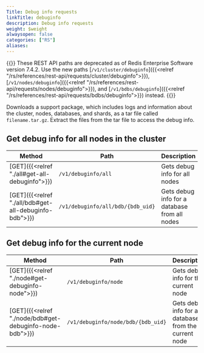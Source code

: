 ```yaml
---
Title: Debug info requests
linkTitle: debuginfo
description: Debug info requests
weight: $weight
alwaysopen: false
categories: ["RS"]
aliases: 
---
```


{{<banner-article>}}
These REST API paths are deprecated as of Redis Enterprise Software version 7.4.2. Use the new paths [`/v1/cluster/debuginfo`]({{<relref "/rs/references/rest-api/requests/cluster/debuginfo">}}), [`/v1/nodes/debuginfo`]({{<relref "/rs/references/rest-api/requests/nodes/debuginfo">}}), and [`/v1/bdbs/debuginfo`]({{<relref "/rs/references/rest-api/requests/bdbs/debuginfo">}}) instead.
{{</banner-article>}}

Downloads a support package, which includes logs and information about the cluster, nodes, databases, and shards, as a tar file called `filename.tar.gz`. Extract the files from the tar file to access the debug info.

## Get debug info for all nodes in the cluster

| Method | Path | Description |
|--------|------|-------------|
| [GET]({{<relref "./all#get-all-debuginfo">}}) | `/v1/debuginfo/all` | Gets debug info for all nodes |
| [GET]({{<relref "./all/bdb#get-all-debuginfo-bdb">}}) | `/v1/debuginfo/all/bdb/{bdb_uid}` | Gets debug info for a database from all nodes |

## Get debug info for the current node

| Method | Path | Description |
|--------|------|-------------|
| [GET]({{<relref "./node#get-debuginfo-node">}}) | `/v1/debuginfo/node` | Gets debug info for the current node |
| [GET]({{<relref "./node/bdb#get-debuginfo-node-bdb">}}) | `/v1/debuginfo/node/bdb/{bdb_uid}` | Gets debug info for a database from the current node |

